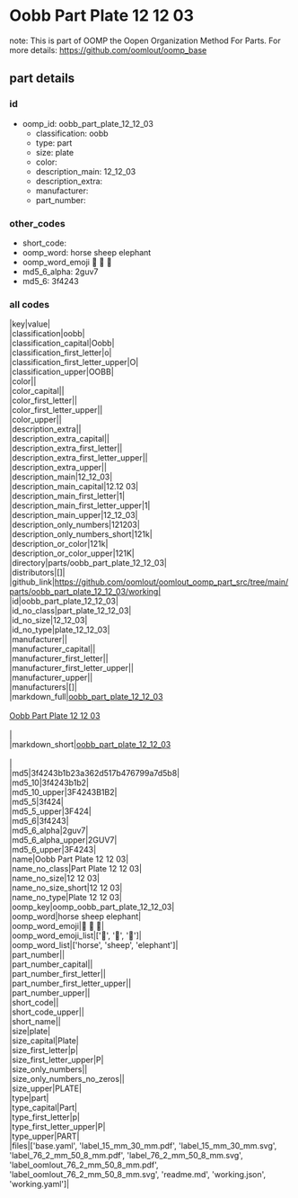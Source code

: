 # Oobb Part Plate 12 12 03  

note: This is part of OOMP the Oopen Organization Method For Parts. For more details: https://github.com/oomlout/oomp_base

##  part details





### id
* oomp_id: oobb_part_plate_12_12_03
  * classification: oobb
  * type: part
  * size: plate
  * color: 
  * description_main: 12_12_03
  * description_extra: 
  * manufacturer: 
  * part_number: 

### other_codes
* short_code: 
* oomp_word: horse sheep elephant
* oomp_word_emoji :horse: :sheep: :elephant:
* md5_6_alpha: 2guv7
* md5_6: 3f4243

### all codes 
|key|value|  
|classification|oobb|  
|classification_capital|Oobb|  
|classification_first_letter|o|  
|classification_first_letter_upper|O|  
|classification_upper|OOBB|  
|color||  
|color_capital||  
|color_first_letter||  
|color_first_letter_upper||  
|color_upper||  
|description_extra||  
|description_extra_capital||  
|description_extra_first_letter||  
|description_extra_first_letter_upper||  
|description_extra_upper||  
|description_main|12_12_03|  
|description_main_capital|12.12 03|  
|description_main_first_letter|1|  
|description_main_first_letter_upper|1|  
|description_main_upper|12_12_03|  
|description_only_numbers|121203|  
|description_only_numbers_short|121k|  
|description_or_color|121k|  
|description_or_color_upper|121K|  
|directory|parts/oobb_part_plate_12_12_03|  
|distributors|[]|  
|github_link|https://github.com/oomlout/oomlout_oomp_part_src/tree/main/parts/oobb_part_plate_12_12_03/working|  
|id|oobb_part_plate_12_12_03|  
|id_no_class|part_plate_12_12_03|  
|id_no_size|12_12_03|  
|id_no_type|plate_12_12_03|  
|manufacturer||  
|manufacturer_capital||  
|manufacturer_first_letter||  
|manufacturer_first_letter_upper||  
|manufacturer_upper||  
|manufacturers|[]|  
|markdown_full|[oobb_part_plate_12_12_03](https://github.com/oomlout/oomlout_oomp_part_src/tree/main/parts/oobb_part_plate_12_12_03/working)<br>[](https://github.com/oomlout/oomlout_oomp_part_src/tree/main/parts/oobb_part_plate_12_12_03/working)<br>[Oobb Part Plate 12 12 03](https://github.com/oomlout/oomlout_oomp_part_src/tree/main/parts/oobb_part_plate_12_12_03/working)<br><br>|  
|markdown_short|[oobb_part_plate_12_12_03](https://github.com/oomlout/oomlout_oomp_part_src/tree/main/parts/oobb_part_plate_12_12_03/working)<br><br>|  
|md5|3f4243b1b23a362d517b476799a7d5b8|  
|md5_10|3f4243b1b2|  
|md5_10_upper|3F4243B1B2|  
|md5_5|3f424|  
|md5_5_upper|3F424|  
|md5_6|3f4243|  
|md5_6_alpha|2guv7|  
|md5_6_alpha_upper|2GUV7|  
|md5_6_upper|3F4243|  
|name|Oobb Part Plate 12 12 03|  
|name_no_class|Part Plate 12 12 03|  
|name_no_size|12 12 03|  
|name_no_size_short|12 12 03|  
|name_no_type|Plate 12 12 03|  
|oomp_key|oomp_oobb_part_plate_12_12_03|  
|oomp_word|horse sheep elephant|  
|oomp_word_emoji|:horse: :sheep: :elephant:|  
|oomp_word_emoji_list|[':horse:', ':sheep:', ':elephant:']|  
|oomp_word_list|['horse', 'sheep', 'elephant']|  
|part_number||  
|part_number_capital||  
|part_number_first_letter||  
|part_number_first_letter_upper||  
|part_number_upper||  
|short_code||  
|short_code_upper||  
|short_name||  
|size|plate|  
|size_capital|Plate|  
|size_first_letter|p|  
|size_first_letter_upper|P|  
|size_only_numbers||  
|size_only_numbers_no_zeros||  
|size_upper|PLATE|  
|type|part|  
|type_capital|Part|  
|type_first_letter|p|  
|type_first_letter_upper|P|  
|type_upper|PART|  
|files|['base.yaml', 'label_15_mm_30_mm.pdf', 'label_15_mm_30_mm.svg', 'label_76_2_mm_50_8_mm.pdf', 'label_76_2_mm_50_8_mm.svg', 'label_oomlout_76_2_mm_50_8_mm.pdf', 'label_oomlout_76_2_mm_50_8_mm.svg', 'readme.md', 'working.json', 'working.yaml']|  
